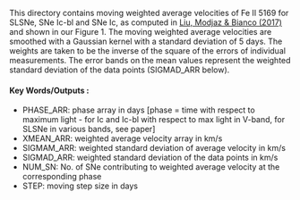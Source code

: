 This directory contains moving weighted average velocities of Fe II 5169 for SLSNe, SNe Ic-bl and SNe Ic, as computed in [Liu, Modjaz & Bianco (2017)](http://adsabs.harvard.edu/abs/2016arXiv161207321L) and shown in our Figure 1. The moving weighted average velocities are smoothed with a Gaussian kernel with a standard deviation of 5 days. The weights are taken to be the inverse of the square of the errors of individual measurements. The error bands on the mean values represent the weighted standard deviation of the data points (SIGMAD_ARR below).

#### Key Words/Outputs :
- PHASE_ARR: phase array in days [phase = time with respect to maximum light - for Ic and Ic-bl with respect to max light in V-band, for SLSNe in various bands, see paper]
- XMEAN_ARR: weighted average velocity array in km/s
- SIGMAM_ARR: weighted standard deviation of average velocity in km/s
- SIGMAD_ARR: weighted standard deviation of the data points in km/s
- NUM_SN: No. of SNe contributing to weighted average velocity at the corresponding phase
- STEP: moving step size in days


